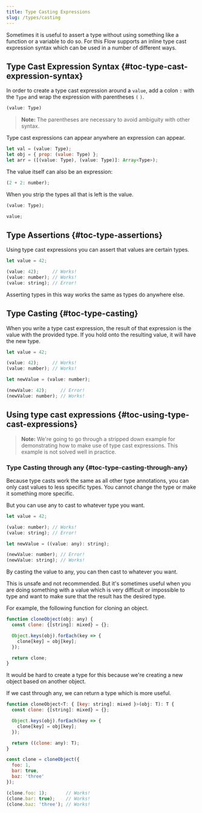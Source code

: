 ```yaml
---
title: Type Casting Expressions
slug: /types/casting
---
```


Sometimes it is useful to assert a type without using something like a function
or a variable to do so. For this Flow supports an inline type cast expression
syntax which can be used in a number of different ways.

## Type Cast Expression Syntax {#toc-type-cast-expression-syntax}

In order to create a type cast expression around a `value`, add a colon `:`
with the `Type` and wrap the expression with parentheses `(` `)`.

```js
(value: Type)
```

> **Note:** The parentheses are necessary to avoid ambiguity with other syntax.

Type cast expressions can appear anywhere an expression can appear.

```js
let val = (value: Type);
let obj = { prop: (value: Type) };
let arr = ([(value: Type), (value: Type)]: Array<Type>);
```

The value itself can also be an expression:

```js
(2 + 2: number);
```

When you strip the types all that is left is the value.

```js
(value: Type);
```

```js
value;
```

## Type Assertions {#toc-type-assertions}

Using type cast expressions you can assert that values are certain types.

```js flow-check
let value = 42;

(value: 42);     // Works!
(value: number); // Works!
(value: string); // Error!
```

Asserting types in this way works the same as types do anywhere else.

## Type Casting {#toc-type-casting}

When you write a type cast expression, the result of that expression is the
value with the provided type. If you hold onto the resulting value, it will
have the new type.

```js flow-check
let value = 42;

(value: 42);     // Works!
(value: number); // Works!

let newValue = (value: number);

(newValue: 42);     // Error!
(newValue: number); // Works!
```

## Using type cast expressions {#toc-using-type-cast-expressions}

> **Note:** We're going to go through a stripped down example for
> demonstrating how to make use of type cast expressions. This example is not
> solved well in practice.

### Type Casting through any {#toc-type-casting-through-any}

Because type casts work the same as all other type annotations, you can only
cast values to less specific types. You cannot change the type or make it
something more specific.

But you can use any to cast to whatever type you want.

```js flow-check
let value = 42;

(value: number); // Works!
(value: string); // Error!

let newValue = ((value: any): string);

(newValue: number); // Error!
(newValue: string); // Works!
```

By casting the value to any, you can then cast to whatever you want.

This is unsafe and not recommended. But it's sometimes useful when you are
doing something with a value which is very difficult or impossible to type and
want to make sure that the result has the desired type.

For example, the following function for cloning an object.

```js flow-check
function cloneObject(obj: any) {
  const clone: {[string]: mixed} = {};

  Object.keys(obj).forEach(key => {
    clone[key] = obj[key];
  });

  return clone;
}
```

It would be hard to create a type for this because we're creating a new object
based on another object.

If we cast through any, we can return a type which is more useful.

```js flow-check
function cloneObject<T: { [key: string]: mixed }>(obj: T): T {
  const clone: {[string]: mixed} = {};

  Object.keys(obj).forEach(key => {
    clone[key] = obj[key];
  });

  return ((clone: any): T);
}

const clone = cloneObject({
  foo: 1,
  bar: true,
  baz: 'three'
});

(clone.foo: 1);       // Works!
(clone.bar: true);    // Works!
(clone.baz: 'three'); // Works!
```
